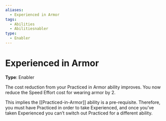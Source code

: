 ```yaml
---
aliases:
  - Experienced in Armor
tags:
  - Abilities
  - Abilitiesnabler
type:
  - Enabler
---
```


# Experienced in Armor

**Type**: Enabler

The cost reduction from your Practiced in Armor ability improves. You now reduce the Speed Effort cost for wearing armor by 2. 

This implies the [[Practiced-in-Armor]] ability is a pre-requisite. Therefore, you must have Practiced in order to take Experienced, and once you’ve taken Experienced you can’t switch out Practiced for a different ability.
